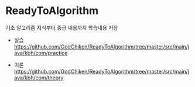 # ReadyToAlgorithm
기초 알고리즘 지식부터 중급 내용까지 학습내용 저장


* 실습
https://github.com/GodChiken/ReadyToAlgorithm/tree/master/src/main/java/kbh/com/practice

* 이론
https://github.com/GodChiken/ReadyToAlgorithm/tree/master/src/main/java/kbh/com/theory
